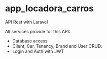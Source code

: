 # app_locadora_carros
API Rest with Laravel

All services provide for this API:
- Database access
- Client, Car, Tenancy, Brand and User CRUD.
- Login and Auth with JWT
